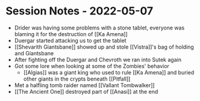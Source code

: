 # Session Notes - 2022-05-07

* Drider was having some problems with a stone tablet, everyone was blaming it for the destruction of [[Ka Amena]]
* Duergar started attacking us to get the tablet
* [[Shevarith Giantsbane]] showed up and stole [[Vistra]]'s bag of holding and Giantsbane
* After fighting off the Duergar and Chevroth we ran into Sutek again
* Got some lore when looking at some of the Zombies' behavior
  * [[Algias]] was a giant king who used to rule [[Ka Amena]] and buried other giants in the crypts beneath [[Pitfall]]
* Met a halfling tomb raider named [[Vallant Tombwalker]]
* [[The Ancient One]] destroyed part of [[Anasi]] at the end